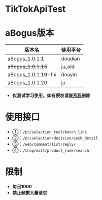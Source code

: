# TikTokApiTest

# aBogus版本

| 版本名                 | 使用平台    |
|---------------------|---------|
| aBogus_1.0.1.1      | doudian |
| ~~aBogus_1.0.1.15~~ | ju_old  |
| aBogus_1.0.1.19-fix | douyin  |
| aBogus_1.0.1.20     | ju      |

- **仅测试学习使用，如有侵权请[联系我](https://www.app966.cn)删除**

# 使用接口
- ①：`/pc/selection_tool/batch_link`
- ②：`/pc/selection/decision/pack_detail`
- ③：`/web/comment/list/reply/`
- ④：`/shop/mall/product_rank/search`

# 限制
- **每日1000**
- **禁止频繁大量请求**
